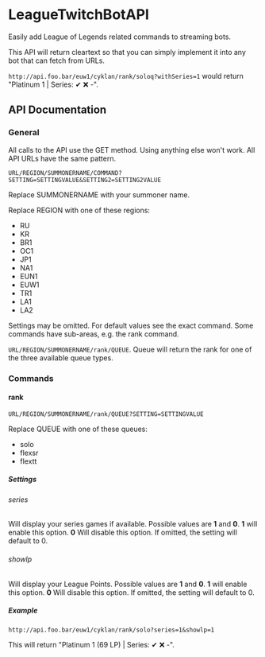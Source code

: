 # LeagueTwitchBotAPI

Easily add League of Legends related commands to streaming bots.

This API will return cleartext so that you can simply implement it into any bot that can fetch from URLs.

`http://api.foo.bar/euw1/cyklan/rank/soloq?withSeries=1` would return "Platinum 1 | Series: ✔ ❌ -".

## API Documentation

### General

All calls to the API use the GET method. Using anything else won't work.
All API URLs have the same pattern.

`URL/REGION/SUMMONERNAME/COMMAND?SETTING=SETTINGVALUE&SETTING2=SETTING2VALUE`

Replace SUMMONERNAME with your summoner name.

Replace REGION with one of these regions:

- RU
- KR
- BR1
- OC1
- JP1
- NA1
- EUN1
- EUW1
- TR1
- LA1
- LA2

Settings may be omitted. For default values see the exact command. Some commands have sub-areas, e.g. the rank command.

`URL/REGION/SUMMONERNAME/rank/QUEUE`. Queue will return the rank for one of the three available queue types.

### Commands

#### rank

`URL/REGION/SUMMONERNAME/rank/QUEUE?SETTING=SETTINGVALUE`

Replace QUEUE with one of these queues:

- solo
- flexsr
- flextt

##### Settings

###### series

Will display your series games if available. Possible values are **1** and **0**. **1** will enable this option. **0** Will disable this option. If omitted, the setting will default to 0.

###### showlp

Will display your League Points. Possible values are **1** and **0**. **1** will enable this option. **0** Will disable this option. If omitted, the setting will default to 0.

##### Example

`http://api.foo.bar/euw1/cyklan/rank/solo?series=1&showlp=1`

This will return "Platinum 1 (69 LP) | Series: ✔ ❌ -".
